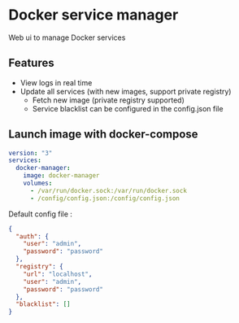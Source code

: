 # Docker service manager

Web ui to manage Docker services

## Features
- View logs in real time
- Update all services (with new images, support private registry)
  - Fetch new image (private registry supported)
  - Service blacklist can be configured in the config.json file

## Launch image with docker-compose

```yaml
version: "3"
services:
  docker-manager:
    image: docker-manager
    volumes:
      - /var/run/docker.sock:/var/run/docker.sock
      - /config/config.json:/config/config.json
```

Default config file :
```json
{
  "auth": {
    "user": "admin",
    "password": "password"
  },
  "registry": {
    "url": "localhost",
    "user": "admin",
    "password": "password"
  },
  "blacklist": []
}
```